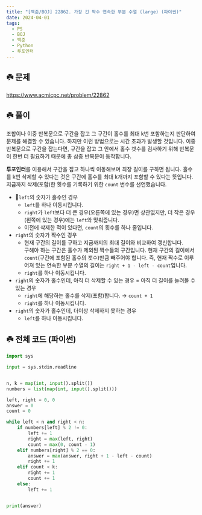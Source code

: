 ```yaml
---
title: "[백준/BOJ] 22862. 가장 긴 짝수 연속한 부분 수열 (large) (파이썬)"
date: 2024-04-01
tags:
  - PS
  - BOJ
  - 백준
  - Python
  - 투포인터
---
```


## ☘️ 문제

https://www.acmicpc.net/problem/22862

## ☘️ 풀이

조합이나 이중 반복문으로 구간을 잡고 그 구간이 홀수를 최대 k번 포함하는지 판단하여 문제를 해결할 수 있습니다. 하지만 이런 방법으로는 시간 초과가 발생할 것입니다. 이중 반복문으로 구간을 잡는다면, 구간을 잡고 그 안에서 홀수 갯수를 검사하기 위해 반복문이 한번 더 필요하기 때문에 총 삼중 반복문이 동작합니다.

**투포인터**를 이용해서 구간을 잡고 하나씩 이동해보며 최장 길이를 구하면 됩니다. 홀수를 k번 삭제할 수 있다는 것은 구간에 홀수를 최대 k개까지 포함할 수 있다는 뜻입니다. 지금까지 삭제(포함)한 횟수를 기록하기 위한 `count` 변수를 선언했습니다.

- `left`의 숫자가 홀수인 경우
  - `left`를 하나 이동시킵니다.
  - `right`가 `left`보다 더 큰 경우(오른쪽에 있는 경우)면 상관없지만, 더 작은 경우(왼쪽에 있는 경우)에는 `left`와 맞춰줍니다.
  - 이전에 삭제한 적이 있다면, `count`의 횟수를 하나 줄입니다.
- `right`의 숫자가 짝수인 경우
  - 현재 구간의 길이를 구하고 지금까지의 최대 길이와 비교하여 갱신합니다.  
    구해야 하는 구간은 홀수가 제외된 짝수들의 구간입니다. 현재 구간의 길이에서 `count`(구간에 포함된 홀수의 갯수)만큼 빼주어야 합니다. 즉, 현재 짝수로 이루어져 있는 연속한 부분 수열의 길이는 `right + 1 - left - count`입니다.
  - `right`를 하나 이동시킵니다.
- `right`의 숫자가 홀수인데, 아직 더 삭제할 수 있는 경우 = 아직 더 길이를 늘려볼 수 있는 경우
  - `right`에 해당하는 홀수를 삭제(포함)합니다. → `count + 1`
  - `right`를 하나 이동시킵니다.
- `right`의 숫자가 홀수인데, 더이상 삭제하지 못하는 경우
  - `left`를 하나 이동시킵니다.

## ☘️ 전체 코드 (파이썬)

```python
import sys

input = sys.stdin.readline


n, k = map(int, input().split())
numbers = list(map(int, input().split()))

left, right = 0, 0
answer = 0
count = 0

while left < n and right < n:
    if numbers[left] % 2 != 0:
        left += 1
        right = max(left, right)
        count = max(0, count - 1)
    elif numbers[right] % 2 == 0:
        answer = max(answer, right + 1 - left - count)
        right += 1
    elif count < k:
        right += 1
        count += 1
    else:
        left += 1


print(answer)
```
